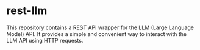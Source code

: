 # rest-llm

This repository contains a REST API wrapper for the LLM (Large Language Model) API. It provides a simple and convenient way to interact with the LLM API using HTTP requests.

